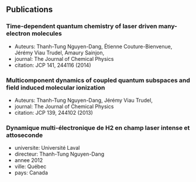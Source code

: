 
## Publications


### Time-dependent quantum chemistry of laser driven many-electron molecules
  - Auteurs:
      Thanh-Tung Nguyen-Dang,
      Étienne Couture-Bienvenue,
      Jérémy Viau Trudel,
      Amaury Sainjon,
  - journal: The Journal of Chemical Physics
  - citation: JCP 141, 244116 (2014)

### Multicomponent dynamics of coupled quantum subspaces and field induced molecular ionization
  - Auteurs:
      Thanh-Tung Nguyen-Dang,
      Jérémy Viau Trudel,
  - journal: The Journal of Chemical Physics
  - citation: JCP 139, 244102 (2013)


### Dynamique multi-électronique de H2 en champ laser intense et attoseconde

  - universite: Université Laval
  - directeur: Thanh-Tung Nguyen-Dang
  - annee 2012
  - ville: Québec
  - pays: Canada

